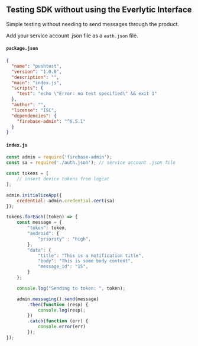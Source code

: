 ## Testing SDK without using the Everlytic Interface

Simple testing without needing to send messages through the product.

Add your service account .json file as a `auth.json` file.

#### `package.json`
```json
{
  "name": "pushtest",
  "version": "1.0.0",
  "description": "",
  "main": "index.js",
  "scripts": {
    "test": "echo \"Error: no test specified\" && exit 1"
  },
  "author": "",
  "license": "ISC",
  "dependencies": {
    "firebase-admin": "^6.5.1"
  }
}

```

#### `index.js`
```javascript
const admin = require('firebase-admin');
const sa = require('./auth.json'); // service account .json file

const tokens = [
    // insert device tokens from logcat
];

admin.initializeApp({
    credential: admin.credential.cert(sa)
});

tokens.forEach((token) => {
    const message = {
        "token": token,
        "android": {
            "priority" : "high",
        },
        "data": {
            "title": "This is a notification title",
            "body": "This is some body content",
            "message_id": "15",
        }
    };

    console.log("Sending to token: ", token);

    admin.messaging().send(message)
        .then(function (resp) {
            console.log(resp);
        })
        .catch(function (err) {
            console.error(err)
        });
});
```